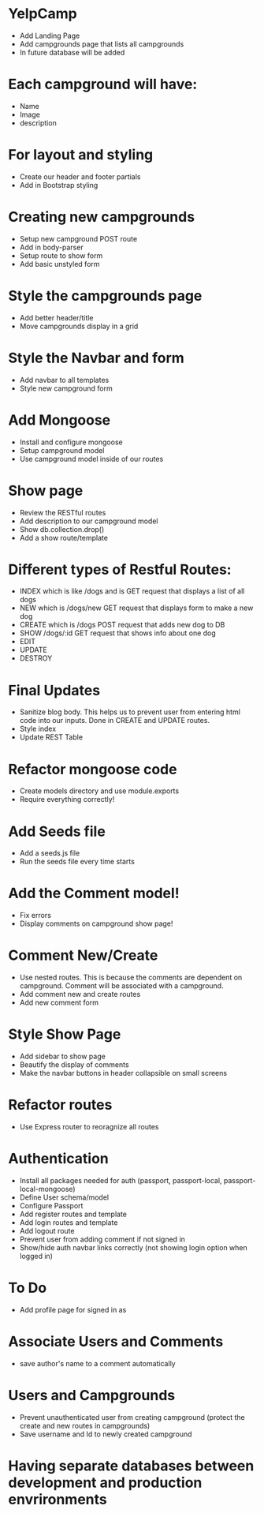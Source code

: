 # YelpCamp
* Add Landing Page
* Add campgrounds page that lists all campgrounds
* In future database will be added

# Each campground will have:
* Name
* Image
* description

# For layout and styling
* Create our header and footer partials
* Add in Bootstrap styling

# Creating new campgrounds
* Setup new campground POST route
* Add in body-parser
* Setup route to show form
* Add basic unstyled form

# Style the campgrounds page
* Add better header/title
* Move campgrounds display in a grid

# Style the Navbar and form
* Add navbar to all templates
* Style new campground form

# Add Mongoose
* Install and configure mongoose
* Setup campground model
* Use campground model inside of our routes

# Show page
* Review the RESTful routes
* Add description to our campground model
* Show db.collection.drop()
* Add a show route/template

# Different types of Restful Routes:
- INDEX which is like /dogs and is GET request that displays a list of all dogs
- NEW which is /dogs/new GET request that displays form to make a new dog
- CREATE which is /dogs POST request that adds new dog to DB
- SHOW /dogs/:id GET request that shows info about one dog
- EDIT
- UPDATE
- DESTROY

# Final Updates
* Sanitize blog body. This helps us to prevent user from entering html code into our inputs. Done in CREATE and UPDATE routes.
* Style index
* Update REST Table

# Refactor mongoose code
* Create models directory and use module.exports
* Require everything correctly!

# Add Seeds file
* Add a seeds.js file 
* Run the seeds file every time starts

# Add the Comment model!
* Fix errors
* Display comments on campground show page!

# Comment New/Create
* Use nested routes. This is because the comments are dependent on campground. Comment will be associated with a campground.
* Add comment new and create routes
* Add new comment form 

# Style Show Page
* Add sidebar to show page
* Beautify the display of comments
* Make the navbar buttons in header collapsible on small screens

# Refactor routes
* Use Express router to reoragnize all routes

# Authentication
* Install all packages needed for auth (passport, passport-local, passport-local-mongoose)
* Define User schema/model
* Configure Passport
* Add register routes and template
* Add login routes and template
* Add logout route
* Prevent user from adding comment if not signed in
* Show/hide auth navbar links correctly (not showing login option when logged in)

# To Do
* Add profile page for signed in as

# Associate Users and Comments
* save author's name to a comment automatically

# Users and Campgrounds
* Prevent unauthenticated user from creating campground (protect the create and new routes in campgrounds)
* Save username and Id to newly created campground

# Having separate databases between development and production envrironments
